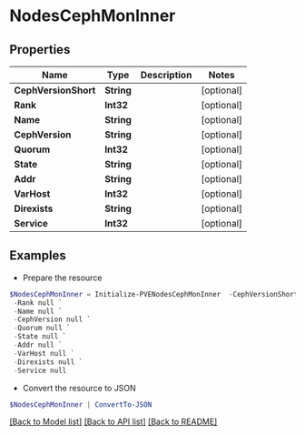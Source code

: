 # NodesCephMonInner
## Properties

Name | Type | Description | Notes
------------ | ------------- | ------------- | -------------
**CephVersionShort** | **String** |  | [optional] 
**Rank** | **Int32** |  | [optional] 
**Name** | **String** |  | [optional] 
**CephVersion** | **String** |  | [optional] 
**Quorum** | **Int32** |  | [optional] 
**State** | **String** |  | [optional] 
**Addr** | **String** |  | [optional] 
**VarHost** | **Int32** |  | [optional] 
**Direxists** | **String** |  | [optional] 
**Service** | **Int32** |  | [optional] 

## Examples

- Prepare the resource
```powershell
$NodesCephMonInner = Initialize-PVENodesCephMonInner  -CephVersionShort null `
 -Rank null `
 -Name null `
 -CephVersion null `
 -Quorum null `
 -State null `
 -Addr null `
 -VarHost null `
 -Direxists null `
 -Service null
```

- Convert the resource to JSON
```powershell
$NodesCephMonInner | ConvertTo-JSON
```

[[Back to Model list]](../README.md#documentation-for-models) [[Back to API list]](../README.md#documentation-for-api-endpoints) [[Back to README]](../README.md)

